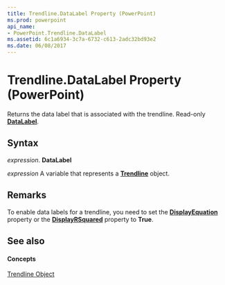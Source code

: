 ```yaml
---
title: Trendline.DataLabel Property (PowerPoint)
ms.prod: powerpoint
api_name:
- PowerPoint.Trendline.DataLabel
ms.assetid: 6c1a6934-3c7a-6732-c613-2adc32bd93e2
ms.date: 06/08/2017
---
```



# Trendline.DataLabel Property (PowerPoint)

Returns the data label that is associated with the trendline. Read-only  **[DataLabel](datalabel-object-powerpoint.md)**.


## Syntax

 _expression_. **DataLabel**

 _expression_ A variable that represents a **[Trendline](trendline-object-powerpoint.md)** object.


## Remarks

To enable data labels for a trendline, you need to set the  **[DisplayEquation](trendline-displayequation-property-powerpoint.md)** property or the **[DisplayRSquared](trendline-displayrsquared-property-powerpoint.md)** property to **True**.


## See also


#### Concepts


[Trendline Object](trendline-object-powerpoint.md)

